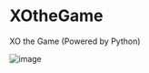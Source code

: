 # XOtheGame
XO the Game (Powered by Python)


![image](https://user-images.githubusercontent.com/46220650/207022776-3b7bbe49-f494-4faa-a499-9fa64a49a954.png)
